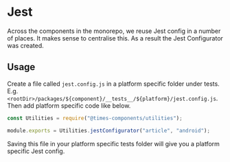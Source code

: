 # Jest

Across the components in the monorepo, we reuse Jest config in a number of places. It makes sense to centralise this. As a result the Jest Configurator was created.

## Usage

Create a file called `jest.config.js` in a platform specific folder under tests. E.g. `<rootDir>/packages/${component}/__tests__/${platform}/jest.config.js`. Then add platform specific code like below.

```js
const Utilities = require("@times-components/utilities");

module.exports = Utilities.jestConfigurator("article", "android");
```

Saving this file in your platform specific tests folder will give you a platform specific Jest config.